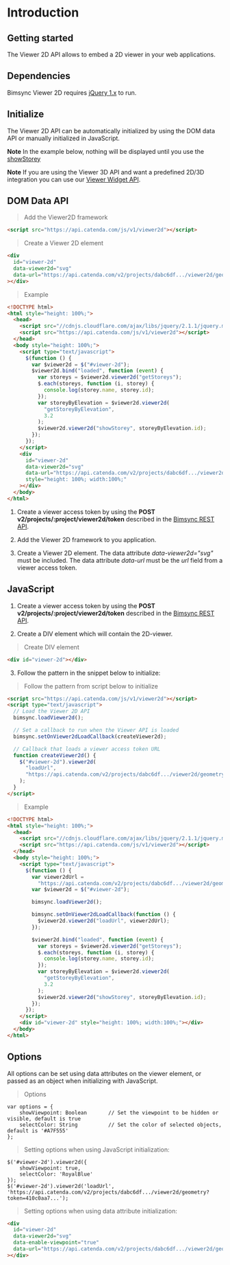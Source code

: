 # Introduction

## Getting started

The Viewer 2D API allows to embed a 2D viewer in your web applications.

## Dependencies

Bimsync Viewer 2D requires [jQuery 1.x](http://jquery.com/) to run.

## Initialize

The Viewer 2D API can be automatically initialized by using the DOM data API or manually initialized in JavaScript.

**Note** In the example below, nothing will be displayed until you use the [showStorey](/developers/reference/viewer-2d#showstorey)

**Note** If you are using the Viewer 3D API and want a predefined 2D/3D integration you can use our [Viewer Widget API](/developers/reference/viewer-ui/1.0).

## DOM Data API

> Add the Viewer2D framework

```html
<script src="https://api.catenda.com/js/v1/viewer2d"></script>
```

> Create a Viewer 2D element

```html
<div
  id="viewer-2d"
  data-viewer2d="svg"
  data-url="https://api.catenda.com/v2/projects/dabc6df.../viewer2d/geometry?token=410c0aa7..."
></div>
```

> Example

```html
<!DOCTYPE html>
<html style="height: 100%;">
  <head>
    <script src="//cdnjs.cloudflare.com/ajax/libs/jquery/2.1.1/jquery.min.js"></script>
    <script src="https://api.catenda.com/js/v1/viewer2d"></script>
  </head>
  <body style="height: 100%;">
    <script type="text/javascript">
      $(function () {
        var $viewer2d = $("#viewer-2d");
        $viewer2d.bind("loaded", function (event) {
          var storeys = $viewer2d.viewer2d("getStoreys");
          $.each(storeys, function (i, storey) {
            console.log(storey.name, storey.id);
          });
          var storeyByElevation = $viewer2d.viewer2d(
            "getStoreyByElevation",
            3.2
          );
          $viewer2d.viewer2d("showStorey", storeyByElevation.id);
        });
      });
    </script>
    <div
      id="viewer-2d"
      data-viewer2d="svg"
      data-url="https://api.catenda.com/v2/projects/dabc6df.../viewer2d/geometry?token=410c0aa7..."
      style="height: 100%; width:100%;"
    ></div>
  </body>
</html>
```

1. Create a viewer access token by using the **POST v2/projects/:project/viewer2d/token** described in the [Bimsync REST API](/developers/reference/api/v2#create-viewer2d-token).

2. Add the Viewer 2D framework to you application.

3. Create a Viewer 2D element. The data attribute _data-viewer2d="svg"_ must be included. The data attribute _data-url_ must be the _url_ field from a viewer access token.

## JavaScript

1. Create a viewer access token by using the **POST v2/projects/:project/viewer2d/token** described in the [Bimsync REST API](/developers/reference/api/v2#create-viewer2d-token).

2. Create a DIV element which will contain the 2D-viewer.

> Create DIV element

```html
<div id="viewer-2d"></div>
```

3. Follow the pattern in the snippet below to initialize:

> Follow the pattern from script below to initialize

```html
<script src="https://api.catenda.com/js/v1/viewer2d"></script>
<script type="text/javascript">
  // Load the Viewer 2D API
  bimsync.loadViewer2d();

  // Set a callback to run when the Viewer API is loaded
  bimsync.setOnViewer2dLoadCallback(createViewer2d);

  // Callback that loads a viewer access token URL
  function createViewer2d() {
    $("#viewer-2d").viewer2d(
      "loadUrl",
      "https://api.catenda.com/v2/projects/dabc6df.../viewer2d/geometry?token=410c0aa7..."
    );
  }
</script>
```

> Example

```html
<!DOCTYPE html>
<html style="height: 100%;">
  <head>
    <script src="//cdnjs.cloudflare.com/ajax/libs/jquery/2.1.1/jquery.min.js"></script>
    <script src="https://api.catenda.com/js/v1/viewer2d"></script>
  </head>
  <body style="height: 100%;">
    <script type="text/javascript">
      $(function () {
        var viewer2dUrl =
          "https://api.catenda.com/v2/projects/dabc6df.../viewer2d/geometry?token=410c0aa7...";
        var $viewer2d = $("#viewer-2d");

        bimsync.loadViewer2d();

        bimsync.setOnViewer2dLoadCallback(function () {
          $viewer2d.viewer2d("loadUrl", viewer2dUrl);
        });

        $viewer2d.bind("loaded", function (event) {
          var storeys = $viewer2d.viewer2d("getStoreys");
          $.each(storeys, function (i, storey) {
            console.log(storey.name, storey.id);
          });
          var storeyByElevation = $viewer2d.viewer2d(
            "getStoreyByElevation",
            3.2
          );
          $viewer2d.viewer2d("showStorey", storeyByElevation.id);
        });
      });
    </script>
    <div id="viewer-2d" style="height: 100%; width:100%;"></div>
  </body>
</html>
```

## Options

All options can be set using data attributes on the viewer element, or passed as an object when initializing with JavaScript.

> Options

```javascript--jquery
var options = {
    showViewpoint: Boolean       // Set the viewpoint to be hidden or visible, default is true
    selectColor: String          // Set the color of selected objects, default is '#A7F555'
};
```

> Setting options when using JavaScript initialization:

```javascript--jquery
$('#viewer-2d').viewer2d({
    showViewpoint: true,
    selectColor: 'RoyalBlue'
});
$('#viewer-2d').viewer2d('loadUrl', 'https://api.catenda.com/v2/projects/dabc6df.../viewer2d/geometry?token=410c0aa7...');
```

> Setting options when using data attribute initialization:

```html
<div
  id="viewer-2d"
  data-viewer2d="svg"
  data-enable-viewpoint="true"
  data-url="https://api.catenda.com/v2/projects/dabc6df.../viewer2d/geometry?token=410c0aa7..."
></div>
```
